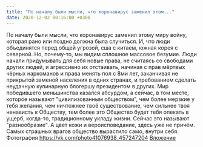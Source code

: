 ```yaml
---
title: "По началу были мысли, что коронавирус заменил этом..."
date: 2020-12-02 00:16:00 +0300
---
```


По началу были мысли, что коронавирус заменил этому миру войну, которая рано или поздно должна была случиться. И, что люди объединятся перед общей угрозой, сша с китаем, южная корея с северной. Но, почему-то, мы видим сплошное массовое безумие. Люди начали придумывать для себя новые права, не считаясь со свободами других людей, и агрессивно их отстаивать, начиная с прав мёртвых чёрных наркоманов и права менять пол с 8ми лет, заканчивая не прикрытой заменой населения в одних странах, и требованием сделать неудачную кулинарную блогершу президентом в других.
Мир победившего меньшинства казался абсурдом, а сейчас, в том месте, которое называют "цивилизованным обществом", чем более мерзкие у тебя желания, чем ничтожнее твоё существование, чем сильнее твоя ненависть к Обществу, тем более это Общество будет тебя опекать в ущерб, когда-то, традиционному укладу жизни. Сейчас это называют "разнообразие". А цвет кожи и вероисповедание, здесь уже не причём. Самых страшных врагов общество вырастило само, внутри себя.
Фотография
<a class="vk-attach" href="https://vk.com/photo41076938_457247204">https://vk.com/photo41076938_457247204</a>
<a class="vk-attach" href="https://vk.com/photo41076938_457247204">Вложение</a>
